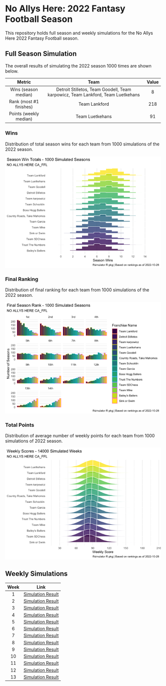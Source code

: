 
<!-- README.md is generated from README.Rmd. Please edit that file -->

# No Allys Here: 2022 Fantasy Football Season

<!-- badges: start -->
<!-- badges: end -->

This repository holds full season and weekly simulations for the No
Allys Here 2022 Fantasy Football season.

## Full Season Simulation

The overall results of simulating the 2022 season 1000 times are shown
below.

|          Metric          |                                      Team                                       | Value |
|:------------------------:|:-------------------------------------------------------------------------------:|:-----:|
|   Wins (season median)   | Detroit Stilletos, Team Goodell, Team karpowicz, Team Lankford, Team Luetkehans |   8   |
| Rank (most \#1 finishes) |                                  Team Lankford                                  |  218  |
|  Points (weekly median)  |                                 Team Luetkehans                                 |  91   |

### Wins

Distribution of total season wins for each team from 1000 simulations of
the 2022 season.

![](README_files/figure-gfm/unnamed-chunk-4-1.png)<!-- -->

### Final Ranking

Distribution of final ranking for each team from 1000 simulations of the
2022 season.

![](README_files/figure-gfm/unnamed-chunk-5-1.png)<!-- -->

### Total Points

Distribution of average number of weekly points for each team from 1000
simulations of 2022 season.

![](README_files/figure-gfm/unnamed-chunk-6-1.png)<!-- -->

## Weekly Simulations

| Week |               Link               |
|:----:|:--------------------------------:|
|  1   | [Simulation Result](/Week%201/)  |
|  2   | [Simulation Result](/Week%202/)  |
|  3   | [Simulation Result](/Week%203/)  |
|  4   | [Simulation Result](/Week%204/)  |
|  5   | [Simulation Result](/Week%205/)  |
|  6   | [Simulation Result](/Week%206/)  |
|  7   | [Simulation Result](/Week%207/)  |
|  8   | [Simulation Result](/Week%208/)  |
|  9   | [Simulation Result](/Week%209/)  |
|  10  | [Simulation Result](/Week%2010/) |
|  11  | [Simulation Result](/Week%2011/) |
|  12  | [Simulation Result](/Week%2012/) |
|  13  | [Simulation Result](/Week%2013/) |
